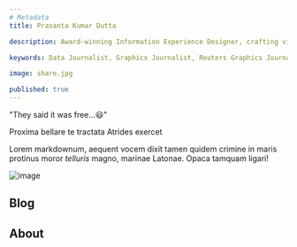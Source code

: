 ```yaml
---
# Metadata
title: Prasanta Kumar Dutta

description: Award-winning Information Experience Designer, crafting visual stories with data and solving problems in an aesthetically pleasing way.

keywords: Data Journalist, Graphics Journalist, Reuters Graphics Journalist, Data Visualisation Developer, Data Visualization Developer, Narrative Cartographer, User Interface Designer, User Experience Designer, Communication Designer, Data Storyteller, Information Designer, Graphic Designer, Art Director, User centered design, UX, UI, Data Artist, Web Designer, Web Developer, Front-end Web Developer, Photographer, Traveller, Creative writer, Electronics and Communication Engineer, National Institute of Design, National Institute of Technology Durgapur, Prasanta, PrasantaKrDutta, Prasanta Kumar Dutta, Prasanta KrDutta, pkddapacific, pkd.dapacific, pkd_da_pacific, daPacific.

image: share.jpg

published: true
---
```



<!-- Components -->
<script>
  import Container from '$lib/components/ui/Container/index.svelte';

</script>

"They said it was free...😃"

<Container width=sm>

Proxima bellare te tractata Atrides exercet

Lorem markdownum, aequent vocem dixit tamen quidem crimine in maris protinus
moror *telluris* magno, marinae Latonae. Opaca tamquam ligari!

![image](/media/page.png)

</Container>

## Blog

## About

<Container id=contact width=sm>

</Container>
